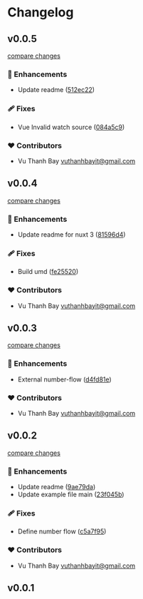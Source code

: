 # Changelog


## v0.0.5

[compare changes](https://github.com/vuthanhbayit/vue-number-flow/compare/v0.0.4...v0.0.5)

### 🚀 Enhancements

- Update readme ([512ec22](https://github.com/vuthanhbayit/vue-number-flow/commit/512ec22))

### 🩹 Fixes

- Vue Invalid watch source ([084a5c9](https://github.com/vuthanhbayit/vue-number-flow/commit/084a5c9))

### ❤️ Contributors

- Vu Thanh Bay <vuthanhbayit@gmail.com>

## v0.0.4

[compare changes](https://github.com/vuthanhbayit/vue-number-flow/compare/v0.0.3...v0.0.4)

### 🚀 Enhancements

- Update readme for nuxt 3 ([81596d4](https://github.com/vuthanhbayit/vue-number-flow/commit/81596d4))

### 🩹 Fixes

- Build umd ([fe25520](https://github.com/vuthanhbayit/vue-number-flow/commit/fe25520))

### ❤️ Contributors

- Vu Thanh Bay <vuthanhbayit@gmail.com>

## v0.0.3

[compare changes](https://github.com/vuthanhbayit/vue-number-flow/compare/v0.0.2...v0.0.3)

### 🚀 Enhancements

- External number-flow ([d4fd81e](https://github.com/vuthanhbayit/vue-number-flow/commit/d4fd81e))

### ❤️ Contributors

- Vu Thanh Bay <vuthanhbayit@gmail.com>

## v0.0.2

[compare changes](https://github.com/vuthanhbayit/vue-number-flow/compare/v0.0.1...v0.0.2)

### 🚀 Enhancements

- Update readme ([9ae79da](https://github.com/vuthanhbayit/vue-number-flow/commit/9ae79da))
- Update example file main ([23f045b](https://github.com/vuthanhbayit/vue-number-flow/commit/23f045b))

### 🩹 Fixes

- Define number flow ([c5a7f95](https://github.com/vuthanhbayit/vue-number-flow/commit/c5a7f95))

### ❤️ Contributors

- Vu Thanh Bay <vuthanhbayit@gmail.com>

## v0.0.1

